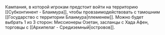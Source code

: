 Кампания, в которой игрокам предстоит войти на территорию [[Субконтинент - Блаимура]], чтобы провзаимодействовать с тамошним [[Государство с территории Блаимура|племенем]]. Можно будет выбрать 1 из 3 сторон: Миссионеры Озетан, засланцы с Хада Афен, торговцы с [[Архипелаг - Средиземный|островов]].